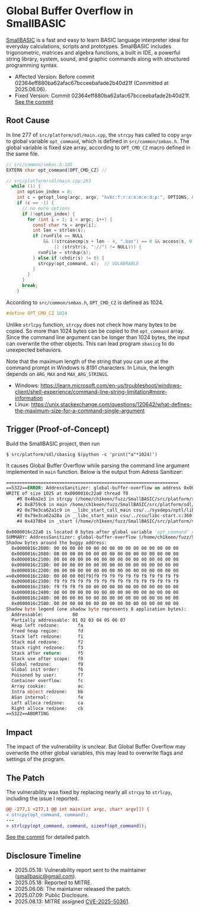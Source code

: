 # Global Buffer Overflow in SmallBASIC

[SmallBASIC](https://github.com/smallbasic/SmallBASIC) is a fast and easy to learn BASIC language interpreter ideal for everyday calculations, scripts and prototypes. SmallBASIC includes trigonometric, matrices and algebra functions, a built in IDE, a powerful string library, system, sound, and graphic commands along with structured programming syntax.

<!-- Note: Browse https://github.com/smallbasic/SmallBASIC/tree/fb6b2c305bcb93ee8be89f6c14903c3ea2be779c for code before the patch. -->
* Affected Version: Before commit 02364eff880ba62afac67bcceebafade2b40d21f (Committed at 2025.06.06).
* Fixed Version: Commit 02364eff880ba62afac67bcceebafade2b40d21f. [See the commit](https://github.com/smallbasic/SmallBASIC/commit/02364eff880ba62afac67bcceebafade2b40d21f)

## Root Cause

In line 277 of `src/platform/sdl/main.cpp`, the `strcpy` has called to copy `argv` to global variable `opt_command`, which is defined in `src/common/smbas.h`. The global variable is fixed size array, according to `OPT_CMD_CZ` macro defined in the same file.

```c
// src/common/smbas.h:105
EXTERN char opt_command[OPT_CMD_CZ] //

// src/platform/sdl/main.cpp:263
  while (1) {
    int option_index = 0;
    int c = getopt_long(argc, argv, "hvkc:f:r:x:n:m:e:d:p:", OPTIONS, &option_index);
    if (c == -1) {
      // no more options
      if (!option_index) {
        for (int i = 1; i < argc; i++) {
          const char *s = argv[i];
          int len = strlen(s);
          if (runFile == NULL
              && ((strcasecmp(s + len - 4, ".bas") == 0 && access(s, 0) == 0)
                  || (strstr(s, "://") != NULL))) {
            runFile = strdup(s);
          } else if (chdir(s) != 0) {
            strcpy(opt_command, s);  // VULNERABLE
          }
        }
      }
      break;
    }
```

According to `src/common/smbas.h`, `OPT_CMD_CZ` is defined as 1024.

```c
#define OPT_CMD_CZ 1024
```

Unlike `strlcpy` function, `strcpy` does not check how many bytes to be copied. So more than 1024 bytes can be copied to the `opt_command` array. Since the command line argument can be longer than 1024 bytes, the input can overwrite the other objects. This can lead program `sbasicg` to do unexpected behaviors.

Note that the maximum length of the string that you can use at the command prompt in Windows is 8191 characters. In Linux, the length depends on `ARG_MAX` and `MAX_ARG_STRINGS`.

* Windows: https://learn.microsoft.com/en-us/troubleshoot/windows-client/shell-experience/command-line-string-limitation#more-information
* Linux: https://unix.stackexchange.com/questions/120642/what-defines-the-maximum-size-for-a-command-single-argument

## Trigger (Proof-of-Concept)

Build the SmallBASIC project, then run

```
$ src/platform/sdl/sbasicg $(python -c 'print("a"*1024)')
```

It causes Global Buffer Overflow while parsing the command line argument implemented in `main` function. Below is the output from Adress Sanitizer:

```vb
=================================================================
==5322==ERROR: AddressSanitizer: global-buffer-overflow on address 0x0000016c22a0 at pc 0x0000004ba2e4 bp 0x7ffeb3ebac70 sp 0x7ffeb3eba428
WRITE of size 1025 at 0x0000016c22a0 thread T0
    #0 0x4ba2e3 in strcpy (/home/ch1keen/fuzz/SmallBASIC/src/platform/sdl/sbasicg+0x4ba2e3) (BuildId: 4a800899b4dac082870bb647e1d872811e8633ea)
    #1 0x8759c6 in main /home/ch1keen/fuzz/SmallBASIC/src/platform/sdl/main.cpp:277:13
    #2 0x79e3ca62a1c9 in __libc_start_call_main csu/../sysdeps/nptl/libc_start_call_main.h:58:16
    #3 0x79e3ca62a28a in __libc_start_main csu/../csu/libc-start.c:360:3
    #4 0x4378b4 in _start (/home/ch1keen/fuzz/SmallBASIC/src/platform/sdl/sbasicg+0x4378b4) (BuildId: 4a800899b4dac082870bb647e1d872811e8633ea)

0x0000016c22a0 is located 0 bytes after global variable 'opt_command' defined in '/home/ch1keen/fuzz/SmallBASIC/src/common/smbas.h:105' (0x16c1ea0) of size 1024
SUMMARY: AddressSanitizer: global-buffer-overflow (/home/ch1keen/fuzz/SmallBASIC/src/platform/sdl/sbasicg+0x4ba2e3) (BuildId: 4a800899b4dac082870bb647e1d872811e8633ea) in strcpy
Shadow bytes around the buggy address:
  0x0000016c2000: 00 00 00 00 00 00 00 00 00 00 00 00 00 00 00 00
  0x0000016c2080: 00 00 00 00 00 00 00 00 00 00 00 00 00 00 00 00
  0x0000016c2100: 00 00 00 00 00 00 00 00 00 00 00 00 00 00 00 00
  0x0000016c2180: 00 00 00 00 00 00 00 00 00 00 00 00 00 00 00 00
  0x0000016c2200: 00 00 00 00 00 00 00 00 00 00 00 00 00 00 00 00
=>0x0000016c2280: 00 00 00 00[f9]f9 f9 f9 f9 f9 f9 f9 f9 f9 f9 f9
  0x0000016c2300: f9 f9 f9 f9 f9 f9 f9 f9 f9 f9 f9 f9 f9 f9 f9 f9
  0x0000016c2380: f9 f9 f9 f9 00 00 00 00 00 00 00 00 00 00 00 00
  0x0000016c2400: 00 00 00 00 00 00 00 00 00 00 00 00 00 00 00 00
  0x0000016c2480: 00 00 00 00 00 00 00 00 00 00 00 00 00 00 00 00
  0x0000016c2500: 00 00 00 00 00 00 00 00 00 00 00 00 00 00 00 00
Shadow byte legend (one shadow byte represents 8 application bytes):
  Addressable:           00
  Partially addressable: 01 02 03 04 05 06 07 
  Heap left redzone:       fa
  Freed heap region:       fd
  Stack left redzone:      f1
  Stack mid redzone:       f2
  Stack right redzone:     f3
  Stack after return:      f5
  Stack use after scope:   f8
  Global redzone:          f9
  Global init order:       f6
  Poisoned by user:        f7
  Container overflow:      fc
  Array cookie:            ac
  Intra object redzone:    bb
  ASan internal:           fe
  Left alloca redzone:     ca
  Right alloca redzone:    cb
==5322==ABORTING
```

## Impact

The impact of the vulnerability is unclear. But Global Buffer Overflow may overwrite the other global variables, this may lead to overwrite flags and settings of the program.

## The Patch

The vulnerability was fixed by replacing nearly all `strcpy` to `strlcpy`, including the issue I reported.

```diff
@@ -277,1 +277,1 @@ int main(int argc, char* argv[]) {
< strcpy(opt_command, command);
---
> strlcpy(opt_command, command, sizeof(opt_command));
```

[See the commit](https://github.com/smallbasic/SmallBASIC/commit/02364eff880ba62afac67bcceebafade2b40d21f) for detailed patch.

## Disclosure Timeline

* 2025.05.18: Vulnerability report sent to the maintainer (smallbasic@gmail.com).
* 2025.05.18: Reported to MITRE.
* 2025.06.06: The maintainer released the patch.
* 2025.07.09: Public Disclosure.
* 2025.08.13: MITRE assigned [CVE-2025-50361](https://www.cve.org/CVERecord?id=CVE-2025-50361).
